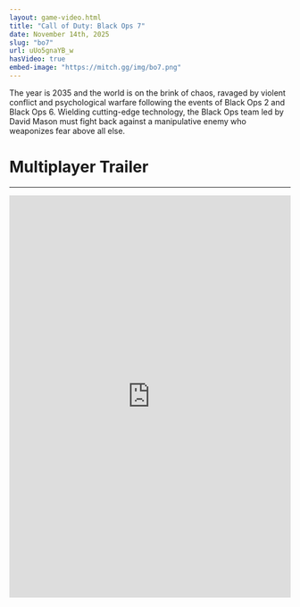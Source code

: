 ```yaml
---
layout: game-video.html
title: "Call of Duty: Black Ops 7"
date: November 14th, 2025
slug: "bo7"
url: uUo5gnaYB_w
hasVideo: true
embed-image: "https://mitch.gg/img/bo7.png"
---
```


<div class="padded-wrapper">
    The year is 2035 and the world is on the brink of chaos, ravaged by violent conflict and psychological warfare following the events of Black Ops 2 and Black Ops 6. Wielding cutting-edge technology, the Black Ops team led by David Mason must fight back against a manipulative enemy who weaponizes fear above all else.
</div>

<div class="padded-wrapper">
    <div class="section-title">
        <h1>Multiplayer Trailer</h1>
        <div class="clearfix"></div>
        <hr />
    </div>
</div>

<iframe width="100%" height="720px" src="https://www.youtube.com/embed/pGFYtZD53ZA" title="Multiplayer Trailer" frameborder="0" allow="accelerometer; autoplay; clipboard-write; encrypted-media; gyroscope; picture-in-picture" allowfullscreen></iframe>
